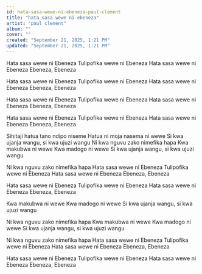 ```yaml
---
id: hata-sasa-wewe-ni-ebeneza-paul-clement
title: "hata sasa wewe ni ebeneza"
artist: "paul clement"
album: ""
cover: ""
created: "September 21, 2025, 1:21 PM"
updated: "September 21, 2025, 1:21 PM"
---
```


Hata sasa wewe ni Ebeneza
Tulipofika wewe ni Ebeneza
Hata sasa wewe ni Ebeneza
Ebeneza, Ebeneza

Hata sasa wewe ni Ebeneza
Tulipofika wewe ni Ebeneza
Hata sasa wewe ni Ebeneza
Ebeneza, Ebeneza

Hata sasa wewe ni Ebeneza
Tulipofika wewe ni Ebeneza
Hata sasa wewe ni Ebeneza
Ebeneza, Ebeneza

Hata sasa wewe ni Ebeneza
Tulipofika wewe ni Ebeneza
Hata sasa wewe ni Ebeneza
Ebeneza, Ebeneza

Sihitaji hatua tano ndipo niseme
Hatua ni moja nasema ni wewe
Si kwa ujanja wangu, si kwa ujuzi wangu
Ni kwa nguvu zako nimefika hapa
Kwa makubwa ni wewe
Kwa madogo ni wewe
Si kwa ujanja wangu, si kwa ujuzi wangu

Ni kwa nguvu zako nimefika hapa
Hata sasa wewe ni Ebeneza
Tulipofika wewe ni Ebeneza
Hata sasa wewe ni Ebeneza
Ebeneza, Ebeneza

Hata sasa wewe ni Ebeneza
Tulipofika wewe ni Ebeneza
Hata sasa wewe ni Ebeneza
Ebeneza, Ebeneza

Kwa makubwa ni wewe
Kwa madogo ni wewe
Si kwa ujanja wangu, si kwa ujuzi wangu

Ni kwa nguvu zako nimefika hapa
Kwa makubwa ni wewe
Kwa madogo ni wewe
Si kwa ujanja wangu, si kwa ujuzi wangu

Ni kwa nguvu zako nimefika hapa
Hata sasa wewe ni Ebeneza
Tulipofika wewe ni Ebeneza
Hata sasa wewe ni Ebeneza
Ebeneza, Ebeneza

Hata sasa wewe ni Ebeneza
Tulipofika wewe ni Ebeneza
Hata sasa wewe ni Ebeneza
Ebeneza, Ebeneza